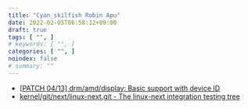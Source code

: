 ```yaml
---
title: "Cyan_skilfish Robin Apu"
date: 2022-02-05T06:58:12+09:00
draft: true
tags: [ "", ]
# keywords: [ "", ]
categories: [ "", ]
noindex: false
# summary: ""
---
```


* [[PATCH 04/13] drm/amd/display: Basic support with device ID](https://lists.freedesktop.org/archives/amd-gfx/2022-February/074734.html)
* [kernel/git/next/linux-next.git - The linux-next integration testing tree](https://git.kernel.org/pub/scm/linux/kernel/git/next/linux-next.git/commit/drivers/gpu/drm/amd/display/amdgpu_dm?h=next-20220204&id=a94d5569b23209306220fabb2a8d42d0f966d318)
